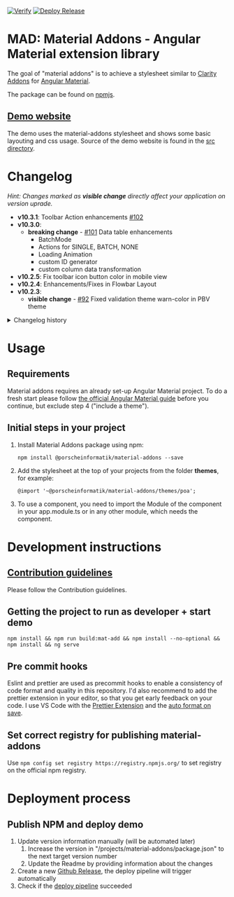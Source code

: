 [![Verify](https://github.com/porscheinformatik/material-addons/actions/workflows/verify.yml/badge.svg)](https://github.com/porscheinformatik/material-addons/actions/workflows/verify.yml) [![Deploy Release](https://github.com/porscheinformatik/material-addons/actions/workflows/release.yml/badge.svg)](https://github.com/porscheinformatik/material-addons/actions/workflows/release.yml)

# MAD: Material Addons - Angular Material extension library

The goal of "material addons" is to achieve a stylesheet similar
to [Clarity Addons](https://www.npmjs.com/package/@porscheinformatik/clr-addons)
for [Angular Material](https://material.angular.io/).

The package can be found on [npmjs](https://www.npmjs.com/package/@porscheinformatik/material-addons).

## [Demo website](https://porscheinformatik.github.io/material-addons)

The demo uses the material-addons stylesheet and shows some basic layouting and css usage. Source of the demo website is
found in the [src directory](https://github.com/porscheinformatik/material-addons/tree/master/src/).

# Changelog

_Hint: Changes marked as **visible change** directly affect your application on version uprade._

- **v10.3.1**: Toolbar Action enhancements [#102](https://github.com/porscheinformatik/material-addons/issues/102)
- **v10.3.0**:
  - **breaking change** - [#101](https://github.com/porscheinformatik/material-addons/pull/101) Data table enhancements
    - BatchMode
    - Actions for SINGLE, BATCH, NONE
    - Loading Animation
    - custom ID generator
    - custom column data transformation
- **v10.2.5**: Fix toolbar icon button color in mobile view
- **v10.2.4**: Enhancements/Fixes in Flowbar Layout
- **v10.2.3**:
  - **visible change** - [#92](https://github.com/porscheinformatik/material-addons/issues/92) Fixed validation theme
    warn-color in PBV theme


<details><summary>Changelog history</summary>

- **v10.2.2**:
  - Added [#73](https://github.com/porscheinformatik/material-addons/issues/73) DataGrid Component
  - Added [#89](https://github.com/porscheinformatik/material-addons/issues/89) Flowbar Layout
- **v10.2.1**:
  - Added [#88 stepper component](https://github.com/porscheinformatik/material-addons/issues/88)
- **v10.2.0**:
  - Change peerDependency versions to any Angular above 10.0.0
  - Added [additionalActionIcon](https://porscheinformatik.github.io/material-addons/card) feature to mad-cards
  - Demo: Fixed package.json some issues that occurred during development
- **v10.1.9**:
  - CSS fix: Hide all types of mad-buttons when printing a page
  - Demo: Hide navbar when printing a page
- **v10.1.8**:
  - CSS fix: Class "fixedtabs" also affected child tab components. This is now fixed.
- **v10.1.7**:
  - Fix ([issue](https://github.com/porscheinformatik/material-addons/issues/78)) / mad-table inside card overflows the
    card
- **v10.1.6**:
  - Table fix: Show empty-text correctly when no data is present
- **v10.1.5**:
  - Set input id for readonly-form-field-wrapper (requrired for cypress tests) ([pr](https://github.com/porscheinformatik/material-addons/pull/69)) 
- **v10.1.4**:
  - Disabled click-listener for disabled buttons ([issue](https://github.com/porscheinformatik/material-addons/issues/67)) 
- **v10.1.3**:
  - Fixed add-button disabled handling in mad-quick-list ([issue](https://github.com/porscheinformatik/material-addons/issues/65)) 
- **v10.1.2**:
  - Cleanup 
- **v10.0.27**:
  - **Visible change:** Ellipsis support for readonly-form-fields (enabled per default) [demo](https://porscheinformatik.github.io/material-addons/card)
  - **Visible change:** Fix toolbar badges on mobile devices
  - Added shrinkIfEmpty feature to read-only textareas [demo](https://porscheinformatik.github.io/material-addons/readonly)
  - Added save-button throttling as default to card component
  - Minor bugfixes in Demo
- **v10.0.26**: Added throttle button directive [demo](https://porscheinformatik.github.io/material-addons/throttle-click)
- **v10.0.25**: Added badge support for toolbar actions, see [toolbar demo](https://porscheinformatik.github.io/material-addons)
- **v10.0.24**: Added text field support for read-only-form-field-wrapper with "multiline" and "rows" arguments
- **v10.0.22**: Fixed [#52](https://github.com/porscheinformatik/material-addons/issues/52) and updated documentation [#48](https://github.com/porscheinformatik/material-addons/pull/48)
- **v10.0.21**: Added [mad button components](https://porscheinformatik.github.io/material-addons/mad-buttons) (
  mad-primary-button, mad-outline-button, etc.) to ensure a unified design
- **v10.0.19**: Fixed [#46](https://github.com/porscheinformatik/material-addons/issues/46) where read-only numbers were
  formatted by default
- **v10.0.18**: Fix [card](https://porscheinformatik.github.io/material-addons/card) header size by using default
  Angular Material styling
- **v10.0.17**: Minor fixes in 4 components ([numeric-field](https://porscheinformatik.github.io/material-addons/numeric-field)
  , [action-table](https://porscheinformatik.github.io/material-addons/action-table)
  , [quicklist](https://porscheinformatik.github.io/material-addons/quick-list)
  , [readonly-formfield](https://porscheinformatik.github.io/material-addons/readonly))
- **v10.0.16**: Fix number format detection in [numeric-field](https://porscheinformatik.github.io/material-addons/numeric-field)
- **v10.0.15**: Small fix in [action-table](https://porscheinformatik.github.io/material-addons/action-table)
- **v10.0.14**: Add [action-table](https://porscheinformatik.github.io/material-addons/action-table) bugfix in [numeric-field](https://porscheinformatik.github.io/material-addons/numeric-field)
- **v10.0.13**: Event emitter fix in [card](https://porscheinformatik.github.io/material-addons/card) component
- **v10.0.12**: Style fix in [card](https://porscheinformatik.github.io/material-addons/card) component
- **v10.0.11**: Added [quicklist](https://porscheinformatik.github.io/material-addons/quick-list)
  and [card](https://porscheinformatik.github.io/material-addons/card) component
- **v10.0.10**: Added [numeric-field](https://porscheinformatik.github.io/material-addons/numeric-field) editable fields
- **v10.0.9**: (not released)
- **v10.0.8**: Added [numeric-field](https://porscheinformatik.github.io/material-addons/numeric-field) directive`

</details>

# Usage

## Requirements

Material addons requires an already set-up Angular Material project. To do a fresh start please
follow [the official Angular Material guide](https://material.angular.io/guide/getting-started) before you continue, but
exclude step 4 ("include a theme").

## Initial steps in your project

1. Install Material Addons package using npm:

   ```
   npm install @porscheinformatik/material-addons --save
   ```

2. Add the stylesheet at the top of your projects from the folder **themes**, for example:

   ```
   @import '~@porscheinformatik/material-addons/themes/poa';
   ```

3. To use a component, you need to import the Module of the component in your app.module.ts or in any other module,
   which needs the component.

# Development instructions

## [Contribution guidelines](https://github.com/porscheinformatik/material-addons/tree/master/.github/CONTRIBUTING.md)

Please follow the Contribution guidelines.

## Getting the project to run as developer + start demo

`npm install && npm run build:mat-add && npm install --no-optional && npm install && ng serve`


## Pre commit hooks

Eslint and prettier are used as precommit hooks to enable a consistency of code format and quality in this repository.
I'd also recommend to add the prettier extension in your editor, so that you get early feedback on your code. I use VS
Code with the [Prettier Extension](https://github.com/prettier/prettier-vscode) and
the [auto format on save](https://github.com/prettier/prettier-vscode#format-on-save).


## Set correct registry for publishing material-addons

Use `npm config set registry https://registry.npmjs.org/` to set registry on the official npm registry.


# Deployment process

## Publish NPM and deploy demo

1. Update version information manually (will be automated later)
   1. Increase the version in "/projects/material-addons/package.json" to the next target version number
   2. Update the Readme by providing information about the changes
2. Create a new [Github Release](https://github.com/porscheinformatik/material-addons/releases), the deploy pipeline will trigger automatically
3. Check if the [deploy pipeline](https://github.com/porscheinformatik/material-addons/actions/workflows/release.yml) succeeded

